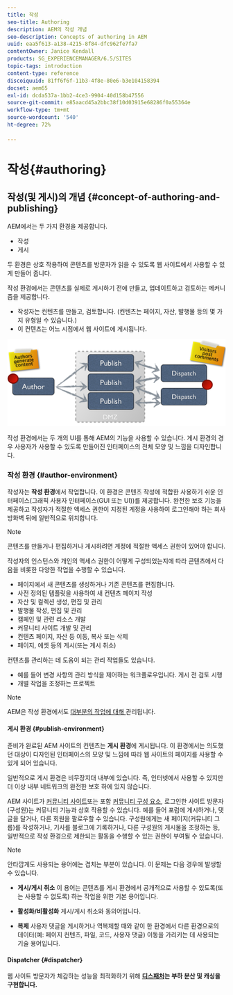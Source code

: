 ```yaml
---
title: 작성
seo-title: Authoring
description: AEM의 작성 개념
seo-description: Concepts of authoring in AEM
uuid: eaa5f613-a138-4215-8f84-dfc962fe7fa7
contentOwner: Janice Kendall
products: SG_EXPERIENCEMANAGER/6.5/SITES
topic-tags: introduction
content-type: reference
discoiquuid: 81ff6f6f-11b3-4f8e-80e6-b3e104158394
docset: aem65
exl-id: dcda537a-1bb2-4ce3-9904-40d158b47556
source-git-commit: e85aacd45a2bbc38f10d03915e68286f0a55364e
workflow-type: tm+mt
source-wordcount: '540'
ht-degree: 72%

---
```


# 작성{#authoring}

## 작성(및 게시)의 개념 {#concept-of-authoring-and-publishing}

AEM에서는 두 가지 환경을 제공합니다.

* 작성
* 게시

두 환경은 상호 작용하여 콘텐츠를 방문자가 읽을 수 있도록 웹 사이트에서 사용할 수 있게 만들어 줍니다.

작성 환경에서는 콘텐츠를 실제로 게시하기 전에 만들고, 업데이트하고 검토하는 메커니즘을 제공합니다.

* 작성자는 컨텐츠를 만들고, 검토합니다. (컨텐츠는 페이지, 자산, 발행물 등의 몇 가지 유형일 수 있습니다.)
* 이 컨텐츠는 어느 시점에서 웹 사이트에 게시됩니다.

![환경 개요](assets/chlimage_1-132.png)

작성 환경에서는 두 개의 UI를 통해 AEM의 기능을 사용할 수 있습니다. 게시 환경의 경우 사용자가 사용할 수 있도록 만들어진 인터페이스의 전체 모양 및 느낌을 디자인합니다.

### 작성 환경 {#author-environment}

작성자는 **작성 환경**&#x200B;에서 작업합니다. 이 환경은 콘텐츠 작성에 적합한 사용하기 쉬운 인터페이스(그래픽 사용자 인터페이스(GUI 또는 UI))를 제공합니다. 완전한 보호 기능을 제공하고 작성자가 적절한 액세스 권한이 지정된 계정을 사용하여 로그인해야 하는 회사 방화벽 뒤에 일반적으로 위치합니다.

>[!NOTE]
>
>콘텐츠를 만들거나 편집하거나 게시하려면 계정에 적절한 액세스 권한이 있어야 합니다.

작성자의 인스턴스와 개인의 액세스 권한이 어떻게 구성되었는지에 따라 콘텐츠에서 다음을 비롯한 다양한 작업을 수행할 수 있습니다.

* 페이지에서 새 콘텐츠를 생성하거나 기존 콘텐츠를 편집합니다.
* 사전 정의된 템플릿을 사용하여 새 컨텐츠 페이지 작성
* 자산 및 컬렉션 생성, 편집 및 관리
* 발행물 작성, 편집 및 관리
* 캠페인 및 관련 리소스 개발
* 커뮤니티 사이트 개발 및 관리
* 컨텐츠 페이지, 자산 등 이동, 복사 또는 삭제
* 페이지, 에셋 등의 게시(또는 게시 취소)

컨텐츠를 관리하는 데 도움이 되는 관리 작업들도 있습니다.

* 예를 들어 변경 사항의 관리 방식을 제어하는 워크플로우입니다. 게시 전 검토 시행
* 개별 작업을 조정하는 프로젝트

>[!NOTE]
>
>AEM은 작성 환경에서도 [대부분의 작업에 대해 ](/help/sites-administering/home.md)관리됩니다.

#### 게시 환경 {#publish-environment}

준비가 완료된 AEM 사이트의 컨텐츠는 **게시 환경**&#x200B;에 게시됩니다. 이 환경에서는 의도했던 대상이 디자인된 인터페이스의 모양 및 느낌에 따라 웹 사이트의 페이지를 사용할 수 있게 되어 있습니다.

일반적으로 게시 환경은 비무장지대 내부에 있습니다. 즉, 인터넷에서 사용할 수 있지만 더 이상 내부 네트워크의 완전한 보호 하에 있지 않습니다.

AEM 사이트가 [커뮤니티 사이트](/help/communities/overview.md)또는 포함 [커뮤니티 구성 요소](/help/communities/author-communities.md), 로그인한 사이트 방문자(구성원)는 커뮤니티 기능과 상호 작용할 수 있습니다. 예를 들어 포럼에 게시하거나, 댓글을 달거나, 다른 회원을 팔로우할 수 있습니다. 구성원에게는 새 페이지(커뮤니티 그룹)를 작성하거나, 기사를 블로그에 기록하거나, 다른 구성원의 게시물을 조정하는 등, 일반적으로 작성 환경으로 제한되는 활동을 수행할 수 있는 권한이 부여될 수 있습니다.

>[!NOTE]
>
>안타깝게도 사용되는 용어에는 겹치는 부분이 있습니다. 이 문제는 다음 경우에 발생할 수 있습니다.
>
>* **게시/게시 취소**
>  이 용어는 콘텐츠를 게시 환경에서 공개적으로 사용할 수 있도록(또는 사용할 수 없도록) 하는 작업을 위한 기본 용어입니다.
>
>* **활성화/비활성화**
>  게시/게시 취소와 동의어입니다.
>
>* **복제**
>  사용자 댓글을 게시하거나 역복제할 때와 같이 한 환경에서 다른 환경으로의 데이터(예: 페이지 컨텐츠, 파일, 코드, 사용자 댓글) 이동을 가리키는 데 사용되는 기술 용어입니다.
>

#### Dispatcher {#dispatcher}

웹 사이트 방문자가 체감하는 성능을 최적화하기 위해 **[디스패처](https://helpx.adobe.com/kr/experience-manager/dispatcher/user-guide.html)는 부하 분산 및 캐싱을 구현합니다.**
